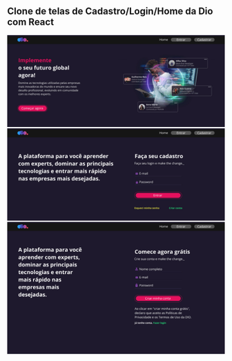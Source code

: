 ## Clone de telas de Cadastro/Login/Home da Dio com React

<img src="./src/assets/tela-home.jpg">
<img src="./src/assets/Login.jpg">
<img src="./src/assets/Cadastro.jpg">